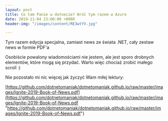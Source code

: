 ```yaml
---
layout: post
title: Co tam Panie w dotnecie? Wróć tym razem w Azure
date: 2019-11-04 23:00:00 +0000
header-img: "/images/content/RE3wtYV.jpg"

---
```

Tym razem edycja specjalna, zamiast news ze świata .NET, cały zestaw news w formie PDF'a

Osobiście powalony wiadomościami nie jestem, ale jest sporo drobnych elementów, które mogą się przydać. Warto więc chociaż zrobić małego scroll :)

Nie pozostało mi nic więcej jak życzyć Wam miłej lektury:

[https://github.com/dotnetomaniak/dotnetomaniak.github.io/raw/master/images/Ignite-2019-Book-of-News.pdf](https://github.com/dotnetomaniak/dotnetomaniak.github.io/raw/master/images/Ignite-2019-Book-of-News.pdf "https://github.com/dotnetomaniak/dotnetomaniak.github.io/raw/master/images/Ignite-2019-Book-of-News.pdf")